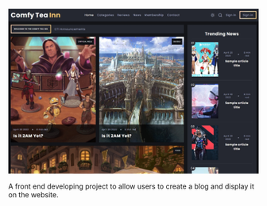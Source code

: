 ![Project humbnail](./preview.jpg)

A front end developing project to allow users to create a blog and display it on the website.

